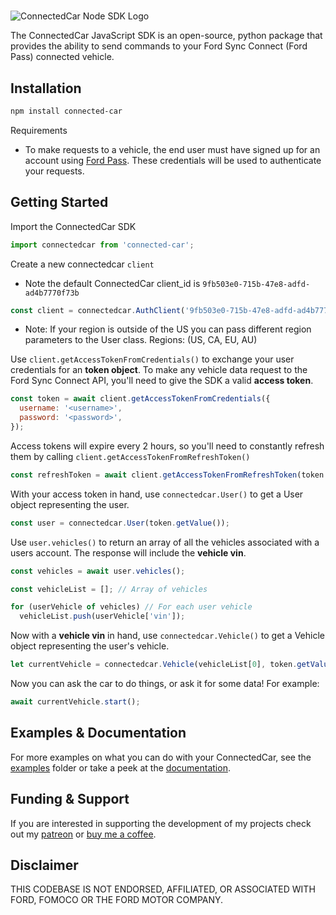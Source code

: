 #

![ConnectedCar Node SDK Logo](https://user-images.githubusercontent.com/35158392/147300580-29723aab-ffae-46d3-ae60-72af59065daa.png)

The ConnectedCar JavaScript SDK is an open-source, python package that provides the ability to send
commands to your Ford Sync Connect (Ford Pass) connected vehicle.

## Installation

```sh
npm install connected-car
```

Requirements

- To make requests to a vehicle, the end user must have signed up for an account using
  [Ford Pass](https://owner.ford.com/fordpass/fordpass-sync-connect.html). These credentials will be
  used to authenticate your requests.

## Getting Started

Import the ConnectedCar SDK

```javascript
import connectedcar from 'connected-car';
```

Create a new connectedcar `client`

- Note the default ConnectedCar client_id is `9fb503e0-715b-47e8-adfd-ad4b7770f73b`

```javascript
const client = connectedcar.AuthClient('9fb503e0-715b-47e8-adfd-ad4b7770f73b', {region: 'US'}); // Region argument is only required if you live outside the United States.
```

- Note: If your region is outside of the US you can pass different region parameters to the User
  class. Regions: (US, CA, EU, AU)

Use `client.getAccessTokenFromCredentials()` to exchange your user credentials for an **token
object**. To make any vehicle data request to the Ford Sync Connect API, you'll need to give the SDK
a valid **access token**.

```javascript
const token = await client.getAccessTokenFromCredentials({
  username: '<username>',
  password: '<password>',
});
```

Access tokens will expire every 2 hours, so you'll need to constantly refresh them by calling
`client.getAccessTokenFromRefreshToken()`

```javascript
const refreshToken = await client.getAccessTokenFromRefreshToken(token.getRefreshToken());
```

With your access token in hand, use `connectedcar.User()` to get a User object representing the
user.

```javascript
const user = connectedcar.User(token.getValue());
```

Use `user.vehicles()` to return an array of all the vehicles associated with a users account. The
response will include the **vehicle vin**.

```javascript
const vehicles = await user.vehicles();

const vehicleList = []; // Array of vehicles

for (userVehicle of vehicles) // For each user vehicle
  vehicleList.push(userVehicle['vin']);
```

Now with a **vehicle vin** in hand, use `connectedcar.Vehicle()` to get a Vehicle object
representing the user's vehicle.

```javascript
let currentVehicle = connectedcar.Vehicle(vehicleList[0], token.getValue());
```

Now you can ask the car to do things, or ask it for some data! For example:

```javascript
await currentVehicle.start();
```

## Examples & Documentation

For more examples on what you can do with your ConnectedCar, see the [examples](/examples) folder or
take a peek at the [documentation](https://ianjwhite99.github.io/connected-car-node-sdk/).

## Funding & Support

If you are interested in supporting the development of my projects check out my
[patreon](https://www.patreon.com/ianjwhite99) or
[buy me a coffee](https://www.buymeacoffee.com/ianjwhite9).

## Disclaimer

THIS CODEBASE IS NOT ENDORSED, AFFILIATED, OR ASSOCIATED WITH FORD, FOMOCO OR THE FORD MOTOR
COMPANY.
